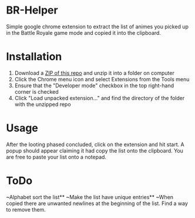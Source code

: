 # BR-Helper
Simple google chrome extension to extract the list of animes you picked up in the Battle Royale game mode and copied it into the clipboard.


# Installation
1) Download a [ZIP of this repo](https://github.com/Trevorcdn/BR-Helper/archive/main.zip) and unzip it into a folder on computer
2) Click the Chrome menu icon and select Extensions from the Tools menu
3) Ensure that the "Developer mode" checkbox in the top right-hand corner is checked
4) Click "Load unpacked extension..." and find the directory of the folder with the unzipped repo

# Usage
After the looting phased concluded, click on the extension and hit start. A popup should appear claiming it had copy the list onto the clipboard. 
You are free to paste your list onto a notepad.


# ToDo
~Alphabet sort the list**
~Make the list have unique entries**
~When copied there are unwanted newlines at the beginning of the list. Find a way to remove them.
